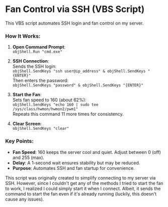 # Fan Control via SSH (VBS Script)

This VBS script automates SSH login and fan control on my server.

### How It Works:
1. **Open Command Prompt**:  
   ```objShell.Run "cmd.exe"```  

2. **SSH Connection**:  
   Sends the SSH login:  
   ```objShell.SendKeys "ssh user@ip_address" & objShell.SendKeys "{ENTER}"```  
   Then enters the password:  
   ```objShell.SendKeys "password" & objShell.SendKeys "{ENTER}"```  

3. **Start the Fan**:  
   Sets fan speed to 160 (about 62%):  
   ```objShell.SendKeys "echo 160 | sudo tee /sys/class/hwmon/hwmon2/pwm1"```  
   Repeats this command 11 more times for consistency.

4. **Clear Screen**:  
   ```objShell.SendKeys "clear"```  

### Key Points:
- **Fan Speed**: 160 keeps the server cool and quiet. Adjust between 0 (off) and 255 (max).  
- **Delay**: A 1-second wait ensures stability but may be reduced.
- **Purpose**: Automates SSH and fan startup for convenience.

This script was originally created to simplify connecting to my server via SSH. However, since I couldn't get any of the methods I tried to start the fan to work, I realized I could simply start it when I connect. Albeit, it sends the command to start the fan even if it's already running (luckily, this doesn't cause any issues).
